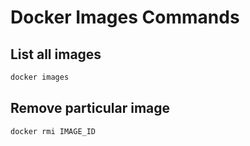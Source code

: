 # Docker Images Commands

## List all images

```bash
docker images
```

## Remove particular image

```bash
docker rmi IMAGE_ID
```
